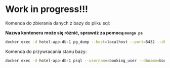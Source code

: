 # Work in progress!!!

Komenda do zbierania danych z bazy do pliku sql:

**Nazwa konteneru może się różnić, sprawdź za pomocą `mongo ps`**

```bash
docker exec -d hotel-app-db-1 pg_dump --host=localhost --port=5432 --dbname=booking --username=booking_user --file=/home/snapshot.sql
```

Komenda do przywracania stanu bazy:

```bash
docker exec -d hotel-app-db-1 psql --username=booking_user --dbname=booking --file=/home/snapshot.sql
```